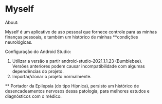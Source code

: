 # Myself

About:

  Myself é um aplicativo de uso pessoal que fornece controle para as minhas finanças pessoais, e também um histórico de minhas **condições neurológicas.

Configuração do Android Studio:

1. Utilizar a versão a partir android-studio-2021.1.1.23 (Bumblebee). Versões anteriores podem causar incompatibilidade com algumas dependências do projeto.
2. Importar/clonar o projeto normalmente.




** Portador da Epilepsia (do tipo Hípnica), persisto um histórico de desencadeamentos nervosos dessa patologia, para melhores estudos e diagnósticos com o médico.
